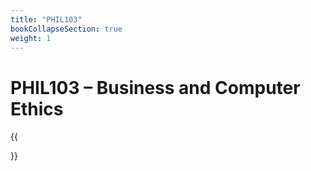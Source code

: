 ```yaml
---
title: "PHIL103"
bookCollapseSection: true
weight: 1
---
```


# PHIL103 – Business and Computer Ethics

{{<section>}}
